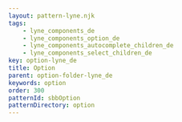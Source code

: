 ```yaml
---
layout: pattern-lyne.njk
tags: 
    - lyne_components_de
    - lyne_components_option_de
    - lyne_components_autocomplete_children_de
    - lyne_components_select_children_de
key: option-lyne_de
title: Option
parent: option-folder-lyne_de
keywords: option
order: 300
patternId: sbbOption
patternDirectory: option
---
```

